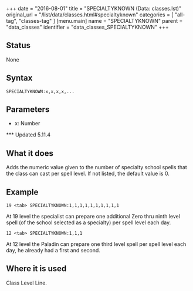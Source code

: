 +++
date = "2016-08-01"
title = "SPECIALTYKNOWN (Data: classes.lst)"
original_url = "/list/data/classes.html#specialtyknown"
categories = [ "all-tag", "classes-tag" ]
[menu.main]
    name = "SPECIALTYKNOWN"
    parent = "data_classes"
    identifier = "data_classes_SPECIALTYKNOWN"
+++

## Status

None

## Syntax

`SPECIALTYKNOWN:x,x,x,x,...`

## Parameters

-   x: Number



<span id="specialtyknown"></span> \*\*\* Updated 5.11.4

What it does
------------

Adds the numeric value given to the number of specialty school spells
that the class can cast per spell level. If not listed, the default
value is 0.

Example
-------

`19 <tab> SPECIALTYKNOWN:1,1,1,1,1,1,1,1,1,1`

At 19 level the specialist can prepare one additional Zero thru ninth
level spell (of the school selected as a specialty) per spell level each
day.

`12 <tab> SPECIALTYKNOWN:1,1,1`

At 12 level the Paladin can prepare one third level spell per spell
level each day, he already had a first and second.

Where it is used
----------------

Class Level Line.


